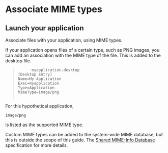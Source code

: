 # Associate MIME types

## Launch your application

[]()

Associate files with your application, using MIME types.

If your application opens files of a certain type, such as PNG images,
you can add an association with the MIME type of the file. This is added
to the desktop file.

> 
> 
> ``` 
>       myapplication.desktop
> [Desktop Entry]
> Name=My Application
> Exec=myapplication
> Type=Application
> MimeType=image/png
>     
> ```

For this hypothetical application,

    image/png

is listed as the supported MIME type.

Custom MIME types can be added to the system-wide MIME database, but
this is outside the scope of this guide. The [Shared MIME-Info
Database](http://standards.freedesktop.org/shared-mime-info-spec/latest/)
specification for more details.
